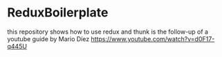 # ReduxBoilerplate
this repository shows how to use redux and thunk is the follow-up of a youtube guide by Mario Díez https://www.youtube.com/watch?v=d0F17-q445U

